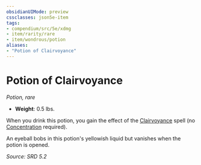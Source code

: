 ```yaml
---
obsidianUIMode: preview
cssclasses: json5e-item
tags:
- compendium/src/5e/xdmg
- item/rarity/rare
- item/wondrous/potion
aliases: 
- "Potion of Clairvoyance"
---
```

# Potion of Clairvoyance
*Potion, rare*  

- **Weight**: 0.5 lbs.

When you drink this potion, you gain the effect of the [Clairvoyance](compendium/spells/clairvoyance-xphb.md) spell (no [Concentration](rules/conditions.md#Concentration) required).

An eyeball bobs in this potion's yellowish liquid but vanishes when the potion is opened.

*Source: SRD 5.2*
